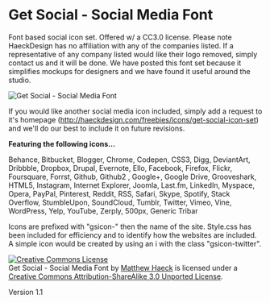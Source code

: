 Get Social - Social Media Font
=============

Font based social icon set. Offered w/ a CC3.0 license. Please note HaeckDesign has no affiliation with any of the companies listed. If a representative of any company listed would like their logo removed, simply contact us and it will be done. We have posted this font set because it simplifies mockups for designers and we have found it useful around the studio.

<img src="https://s3-us-west-2.amazonaws.com/haeck/getsocial/Get-Social-Social-Icon-Font-Example.jpg" title="Get Social - Social Media Font" alt="Get Social - Social Media Font" />

If you would like another social media icon included, simply add a request to it's homepage (http://haeckdesign.com/freebies/icons/get-social-icon-set) and we'll do our best to include it on future revisions.

<b>Featuring the following icons...</b>

Behance, Bitbucket, Blogger, Chrome, Codepen, CSS3, Digg, DeviantArt, Dribbble, Dropbox, Drupal, Evernote, Ello, Facebook, Firefox, Flickr, Foursquare, Forrst, Github, Github2 , Google+, Google Drive, Grooveshark, HTML5, Instagram, Internet Explorer, Joomla, Last.fm, LinkedIn, Myspace, Opera, PayPal, Pinterest, Reddit, RSS, Safari, Skype, Spotify, Stack Overflow, StumbleUpon, SoundCloud, Tumblr, Twitter, Vimeo, Vine, WordPress, Yelp, YouTube, Zerply, 500px, Generic Tribar


Icons are prefixed with "gsicon-" then the name of the site. Style.css has been included for efficiency and to identify how the websites are included. A simple icon would be created by using an i with the class "gsicon-twitter".

<a rel="license" href="http://creativecommons.org/licenses/by-sa/3.0/deed.en_US"><img alt="Creative Commons License" style="border-width:0" src="http://i.creativecommons.org/l/by-sa/3.0/80x15.png" /></a><br /><span xmlns:dct="http://purl.org/dc/terms/" href="http://purl.org/dc/dcmitype/StillImage" property="dct:title" rel="dct:type">Get Social - Social Media Font</span> by <a xmlns:cc="http://creativecommons.org/ns#" href="http://haeckdesign.com/freebies/icons/get-social-icon-font" property="cc:attributionName" rel="cc:attributionURL">Matthew Haeck</a> is licensed under a <a rel="license" href="http://creativecommons.org/licenses/by-sa/3.0/deed.en_US">Creative Commons Attribution-ShareAlike 3.0 Unported License</a>.

Version 1.1
